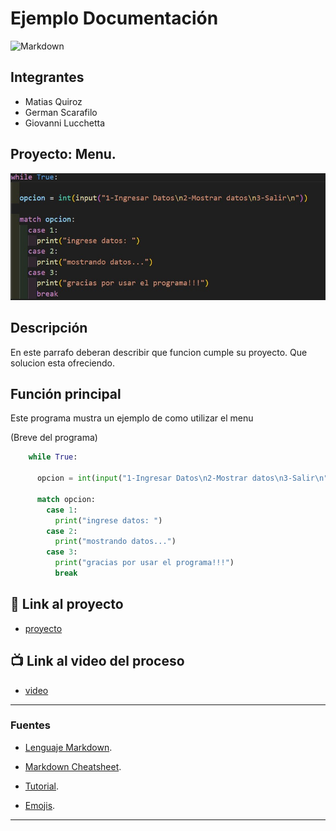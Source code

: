# Ejemplo Documentación 
![Markdown](https://upload.wikimedia.org/wikipedia/commons/thumb/4/48/Markdown-mark.svg/1200px-Markdown-mark.svg.png)


## Integrantes 
- Matias Quiroz
- German Scarafilo
- Giovanni Lucchetta

## Proyecto: Menu.
![Python](./img/imagen_codigo.jpg)


## Descripción
En este parrafo deberan describir que funcion cumple su proyecto. Que solucion esta ofreciendo.

## Función principal
Este programa mustra un ejemplo de como utilizar el menu

(Breve del programa)

~~~ Python (lenguaje en el que esta escrito)
    while True:
      
      opcion = int(input("1-Ingresar Datos\n2-Mostrar datos\n3-Salir\n"))

      match opcion:
        case 1:
          print("ingrese datos: ")
        case 2:
          print("mostrando datos...")
        case 3:
          print("gracias por usar el programa!!!")
          break
~~~

## :snake: Link al proyecto
- [proyecto](https://onlinegdb.com/q3RGvZwgB)
## :tv: Link al video del proceso
- [video](https://youtu.be/EdJixU5IDgQ)

---
### Fuentes

- [Lenguaje Markdown](https://markdown.es/sintaxis-markdown/#linkauto).

- [Markdown Cheatsheet](https://github.com/adam-p/markdown-here/wiki/Markdown-Cheatsheet).

- [Tutorial](https://youtu.be/EdJixU5IDgQ).

- [Emojis](https://gist.github.com/rxaviers/7360908).

---






